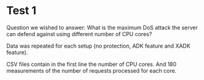 # Test 1
Question we wished to answer: What is the maximum DoS attack the server can defend against using different number of CPU cores?

Data was repeated for each setup (no protection, ADK feature and XADK feature).

CSV files contain in the first line the number of CPU cores.
And 180 measurements of the number of requests processed for each core.
